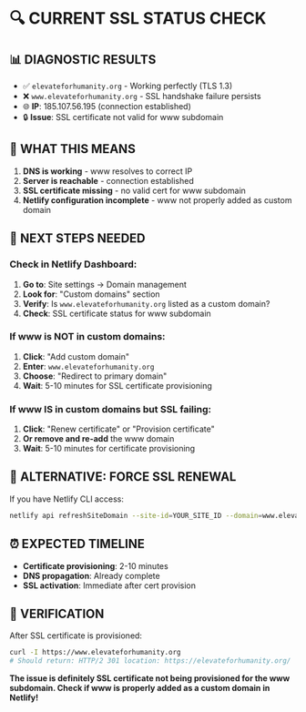 # 🔍 CURRENT SSL STATUS CHECK

## 📊 **DIAGNOSTIC RESULTS**
- ✅ `elevateforhumanity.org` - Working perfectly (TLS 1.3)
- ❌ `www.elevateforhumanity.org` - SSL handshake failure persists
- 🌐 **IP**: 185.107.56.195 (connection established)
- 🔒 **Issue**: SSL certificate not valid for www subdomain

## 🎯 **WHAT THIS MEANS**
1. **DNS is working** - www resolves to correct IP
2. **Server is reachable** - connection established
3. **SSL certificate missing** - no valid cert for www subdomain
4. **Netlify configuration incomplete** - www not properly added as custom domain

## 🚨 **NEXT STEPS NEEDED**

### **Check in Netlify Dashboard:**
1. **Go to**: Site settings → Domain management
2. **Look for**: "Custom domains" section
3. **Verify**: Is `www.elevateforhumanity.org` listed as a custom domain?
4. **Check**: SSL certificate status for www subdomain

### **If www is NOT in custom domains:**
1. **Click**: "Add custom domain"
2. **Enter**: `www.elevateforhumanity.org`
3. **Choose**: "Redirect to primary domain"
4. **Wait**: 5-10 minutes for SSL certificate provisioning

### **If www IS in custom domains but SSL failing:**
1. **Click**: "Renew certificate" or "Provision certificate"
2. **Or remove and re-add** the www domain
3. **Wait**: 5-10 minutes for certificate provisioning

## 🔧 **ALTERNATIVE: FORCE SSL RENEWAL**
If you have Netlify CLI access:
```bash
netlify api refreshSiteDomain --site-id=YOUR_SITE_ID --domain=www.elevateforhumanity.org
```

## ⏰ **EXPECTED TIMELINE**
- **Certificate provisioning**: 2-10 minutes
- **DNS propagation**: Already complete
- **SSL activation**: Immediate after cert provision

## 🧪 **VERIFICATION**
After SSL certificate is provisioned:
```bash
curl -I https://www.elevateforhumanity.org
# Should return: HTTP/2 301 location: https://elevateforhumanity.org/
```

**The issue is definitely SSL certificate not being provisioned for the www subdomain. Check if www is properly added as a custom domain in Netlify!**
